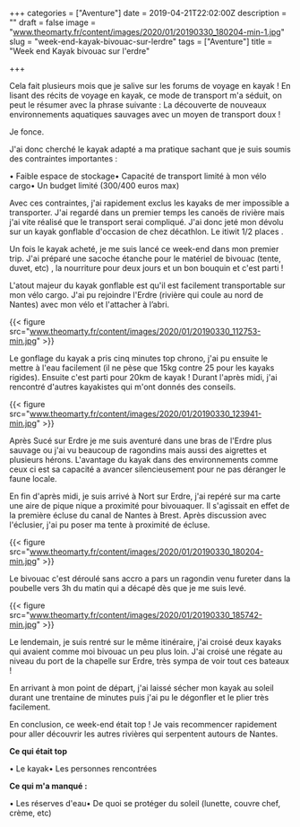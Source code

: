 +++
categories = ["Aventure"]
date = 2019-04-21T22:02:00Z
description = ""
draft = false
image = "www.theomarty.fr/content/images/2020/01/20190330_180204-min-1.jpg"
slug = "week-end-kayak-bivouac-sur-lerdre"
tags = ["Aventure"]
title = "Week end Kayak bivouac sur l'erdre"

+++


Cela fait plusieurs mois que je salive sur les forums de voyage en kayak ! En lisant des récits de voyage en kayak, ce mode de transport m'a séduit, on peut le résumer avec la phrase suivante : La découverte de nouveaux environnements aquatiques sauvages avec un moyen de transport doux !

Je fonce.

J'ai donc  cherché le kayak adapté a ma pratique sachant que je suis soumis des contraintes importantes :

• Faible espace de stockage• Capacité de transport limité à mon vélo cargo• Un budget limité (300/400 euros max)

Avec ces contraintes, j'ai rapidement exclus les kayaks de mer impossible a transporter. J'ai regardé dans un premier temps les canoës de rivière mais j'ai vite réalisé que le transport serai compliqué. J'ai donc jeté mon dévolu sur un kayak gonflable d'occasion de chez décathlon. Le itiwit 1/2 places .

Un fois le kayak acheté, je me suis lancé ce week-end dans mon premier trip. J'ai préparé une sacoche étanche pour le matériel de bivouac (tente, duvet, etc) , la nourriture pour deux jours et un bon bouquin et c'est parti !

L'atout majeur du kayak gonflable est qu'il est facilement transportable sur mon vélo cargo. J'ai pu rejoindre l'Erdre (rivière qui coule au nord de Nantes) avec mon vélo et l'attacher à l’abri.

{{< figure src="www.theomarty.fr/content/images/2020/01/20190330_112753-min.jpg" >}}

Le gonflage du kayak a pris cinq minutes top chrono, j'ai pu ensuite le mettre à l'eau facilement (il ne pèse que 15kg contre 25 pour les kayaks rigides). Ensuite c'est parti pour 20km de kayak ! Durant l'après midi, j'ai rencontré d'autres kayakistes qui m'ont donnés des conseils.

{{< figure src="www.theomarty.fr/content/images/2020/01/20190330_123941-min.jpg" >}}

Après Sucé sur Erdre je me suis aventuré dans une bras de l'Erdre plus sauvage ou j'ai vu beaucoup de ragondins mais aussi des aigrettes et plusieurs hérons. L'avantage du kayak dans des environnements comme ceux ci  est sa capacité a avancer silencieusement pour ne pas déranger le faune locale.

En fin d'après midi, je suis arrivé à Nort sur Erdre, j'ai repéré sur ma carte une aire de pique nique a proximité pour bivouaquer. Il s'agissait en effet de la première écluse du canal de Nantes à Brest. Après discussion avec l'éclusier, j'ai pu poser ma tente à proximité de écluse.

{{< figure src="www.theomarty.fr/content/images/2020/01/20190330_180204-min.jpg" >}}

Le bivouac c'est déroulé sans accro a pars un  ragondin venu fureter dans la poubelle vers 3h du matin qui a décapé dès que je me suis levé.

{{< figure src="www.theomarty.fr/content/images/2020/01/20190330_185742-min.jpg" >}}

Le lendemain, je suis rentré sur le même itinéraire, j'ai croisé deux kayaks qui avaient comme moi bivouac un peu plus loin. J'ai croisé une régate au niveau du port de la chapelle sur Erdre, très sympa de voir tout ces bateaux !

En arrivant à mon point de départ, j'ai laissé sécher mon kayak au soleil durant une trentaine de minutes puis j'ai pu le dégonfler et le plier très facilement.

En conclusion, ce week-end était top ! Je vais recommencer rapidement pour aller découvrir les autres rivières qui serpentent autours de Nantes.

**Ce qui était top**

• Le kayak• Les personnes rencontrées

**Ce qui m'a manqué :**

• Les réserves d'eau• De quoi se protéger du soleil (lunette, couvre chef, crème, etc)

